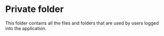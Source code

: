 # Private folder

This folder contains all the files and folders that are used by users logged into the application.
